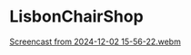 # LisbonChairShop
[Screencast from 2024-12-02 15-56-22.webm](https://github.com/user-attachments/assets/46313065-ceda-402a-bb5b-2d7d455f9552)
